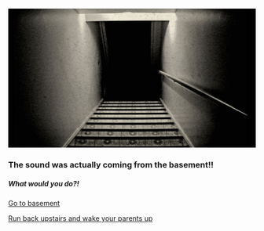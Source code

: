 ![alt text](pic2.jpg)

### The sound was actually coming from the basement!!

##### What would you do?!

[Go to basement](lil-sis.md)

[Run back upstairs and wake your parents up](parents.md)